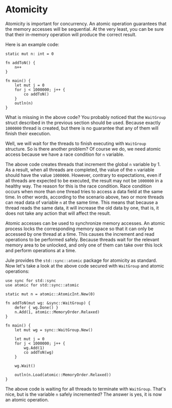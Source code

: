# Atomicity

Atomicity is important for concurrency. An atomic operation guarantees that the memory accesses will be sequential. At the very least, you can be sure that their in-memory operation will produce the correct result.

Here is an example code:

```jule
static mut n: int = 0

fn addToN() {
    n++
}

fn main() {
    let mut j = 0
    for j < 1000000; j++ {
        co addToN()
    }
    outln(n)
}
```

What is missing in the above code? You probably noticed that the `WaitGroup` struct described in the previous section should be used. Because exactly `1000000` thread is created, but there is no guarantee that any of them will finish their execution.

Well, we will wait for the threads to finish executing with `WaitGroup` structure. So is there another problem? Of course we do, we need atomic access because we have a race condition for `n` variable.

The above code creates threads that increment the global `n` variable by 1. As a result, when all threads are completed, the value of the `n` variable should have the value `1000000`. However, contrary to expectations, even if all threads are expected to be executed, the result may not be `1000000` in a healthy way. The reason for this is the race condition. Race condition occurs when more than one thread tries to access a data field at the same time. In other words, according to the scenario above, two or more threads can read data of variable `n` at the same time. This means that because a thread reads the same data, it will increase the old data by one, that is, it does not take any action that will affect the result.

Atomic accesses can be used to synchronize memory accesses. An atomic process locks the corresponding memory space so that it can only be accessed by one thread at a time. This causes the increment and read operations to be performed safely. Because threads wait for the relevant memory area to be unlocked, and only one of them can take over this lock and perform operations at a time.

Jule provides the `std::sync::atomic` package for atomicity as standard. Now let's take a look at the above code secured with `WaitGroup` and atomic operations:

```jule
use sync for std::sync
use atomic for std::sync::atomic

static mut n = atomic::AtomicInt.New(0)

fn addToN(mut wg: &sync::WaitGroup) {
    defer { wg.Done() }
    n.Add(1, atomic::MemoryOrder.Relaxed)
}

fn main() {
    let mut wg = sync::WaitGroup.New()

    let mut j = 0
    for j < 1000000; j++ {
        wg.Add(1)
        co addToN(wg)
    }

    wg.Wait()

    outln(n.Load(atomic::MemoryOrder.Relaxed))
}
```

The above code is waiting for all threads to terminate with `WaitGroup`. That's nice, but is the variable `n` safely incremented? The answer is yes, it is now an atomic operation.
